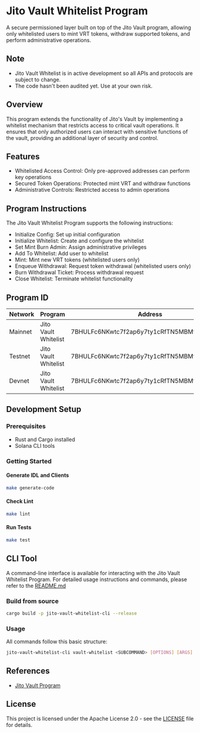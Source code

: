 # Jito Vault Whitelist Program

A secure permissioned layer built on top of the Jito Vault program, allowing only whitelisted users to mint VRT tokens, withdraw supported tokens, and perform administrative operations.


## Note
- Jito Vault Whitelist is in active development so all APIs and protocols are subject to change.
- The code hasn't been audited yet. Use at your own risk.

## Overview

This program extends the functionality of Jito's Vault by implementing a whitelist mechanism that restricts access to critical vault operations.
It ensures that only authorized users can interact with sensitive functions of the vault, providing an additional layer of security and control.

## Features

- Whitelisted Access Control: Only pre-approved addresses can perform key operations
- Secured Token Operations: Protected mint VRT and withdraw functions
- Administrative Controls: Restricted access to admin operations

## Program Instructions

The Jito Vault Whitelist Program supports the following instructions:

- Initialize Config: Set up initial configuration
- Initialize Whitelist: Create and configure the whitelist
- Set Mint Burn Admin: Assign administrative privileges
- Add To Whitelist: Add user to whitelist
- Mint: Mint new VRT tokens (whitelisted users only)
- Enqueue Withdrawal: Request token withdrawal (whitelisted users only)
- Burn Withdrawal Ticket: Process withdrawal request
- Close Whitelist: Terminate whitelist functionality

## Program ID

| Network | Program              | Address                                       | Version |
|---------|----------------------|-----------------------------------------------|---------|
| Mainnet | Jito Vault Whitelist | 7BHULFc6NKwtc7f2ap6y7ty1cRfTN5MBMfJQj1rxEUhP  | 0.0.1   |
| Testnet | Jito Vault Whitelist | 7BHULFc6NKwtc7f2ap6y7ty1cRfTN5MBMfJQj1rxEUhP  | 0.0.1   |
| Devnet  | Jito Vault Whitelist | 7BHULFc6NKwtc7f2ap6y7ty1cRfTN5MBMfJQj1rxEUhP  | 0.0.1   |

## Development Setup

### Prerequisites

- Rust and Cargo installed
- Solana CLI tools

### Getting Started

#### Generate IDL and Clients

```bash
make generate-code
```

#### Check Lint

```bash
make lint
```

#### Run Tests

```bash
make test
```

## CLI Tool

A command-line interface is available for interacting with the Jito Vault Whitelist Program.
For detailed usage instructions and commands, please refer to the [README.md](./cli/README.md)

### Build from source

```bash
cargo build -p jito-vault-whitelist-cli --release
```

### Usage

All commands follow this basic structure:

```bash
jito-vault-whitelist-cli vault-whitelist <SUBCOMMAND> [OPTIONS] [ARGS]
```


## References

- [Jito Vault Program](https://github.com/jito-foundation/restaking)

## License

This project is licensed under the Apache License 2.0 - see the [LICENSE](LICENSE) file for details.

